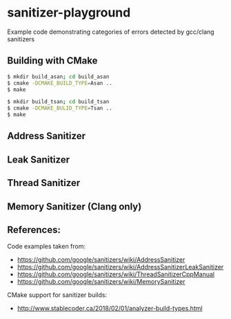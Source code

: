 # sanitizer-playground
Example code demonstrating categories of errors detected by gcc/clang sanitizers

## Building with CMake
```bash
$ mkdir build_asan; cd build_asan
$ cmake -DCMAKE_BUILD_TYPE=Asan ..
$ make

$ mkdir build_tsan; cd build_tsan
$ cmake -DCMAKE_BULID_TYPE=Tsan ..
$ make
```

## Address Sanitizer

## Leak Sanitizer

## Thread Sanitizer

## Memory Sanitizer (Clang only)

## References:
Code examples taken from:
- https://github.com/google/sanitizers/wiki/AddressSanitizer
- https://github.com/google/sanitizers/wiki/AddressSanitizerLeakSanitizer
- https://github.com/google/sanitizers/wiki/ThreadSanitizerCppManual
- https://github.com/google/sanitizers/wiki/MemorySanitizer

CMake support for sanitizer builds:
- http://www.stablecoder.ca/2018/02/01/analyzer-build-types.html

